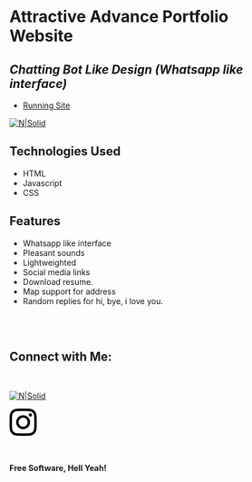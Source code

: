 # Attractive Advance Portfolio Website
## _Chatting Bot Like Design (Whatsapp like interface)_


- [Running Site](https://vinayak-09.github.io/)

[![N|Solid](images/demo.gif)](https://vinayak-09.github.io/)

## Technologies Used

- HTML
- Javascript
- CSS

## Features

- Whatsapp like interface
- Pleasant sounds
- Lightweighted
- Social media links
- Download resume.
- Map support for address
- Random replies for hi, bye, i love you.

<br><br>

## Connect with Me: 

<br>

[![N|Solid](images/telegram.svg)](https://t.me/vinayak_09)


[![N|Solid](images/instagram.svg)](https://instagram.com/vinayak_patil_09)


<br>

**Free Software, Hell Yeah!**

